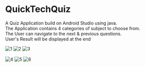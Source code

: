 # QuickTechQuiz
A Quiz Application build on Android Studio using java.<br>
The Application contains 4 categories of subject to choose from.<br>
The User can navigate to the next & previous questions.<br>
User's Result will be displayed at the end

![1](https://user-images.githubusercontent.com/70742338/139241700-c5f963bd-1c5d-4fd0-be2d-4450dbf5f9bc.png)
![2](https://user-images.githubusercontent.com/70742338/139241882-074728c5-e306-4f05-bf35-d922c5935dc2.png)
![3](https://user-images.githubusercontent.com/70742338/139242444-2962d623-92f7-4cd2-8e49-cff6958b81b9.png)<br>  
![4](https://user-images.githubusercontent.com/70742338/139243133-4c043483-9645-471d-8044-b96cc7b82194.png)
![5](https://user-images.githubusercontent.com/70742338/139243137-fd96c896-02fa-40c1-aa67-6a3f5443dce9.png)
![6](https://user-images.githubusercontent.com/70742338/139243128-07c23c43-02c3-4490-8077-5bda30453589.png)
